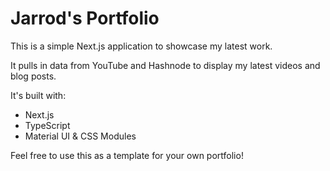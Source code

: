 # Jarrod's Portfolio

This is a simple Next.js application to showcase my latest work.

It pulls in data from YouTube and Hashnode to display my latest videos and blog posts.

It's built with:

- Next.js
- TypeScript
- Material UI & CSS Modules

Feel free to use this as a template for your own portfolio!
